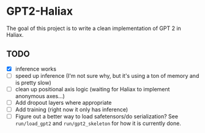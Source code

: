 # GPT2-Haliax
The goal of this project is to write a clean implementation of GPT 2 in Haliax.

## TODO
- [x] inference works
- [ ] speed up inference (I'm not sure why, but it's using a ton of memory and is pretty slow)
- [ ] clean up positional axis logic (waiting for Haliax to implement anonymous axes...)
- [ ] Add dropout layers where appropriate
- [ ] Add training (right now it only has inference)
- [ ] Figure out a better way to load safetensors/do serialization? See `run/load_gpt2` and `run/gpt2_skeleton` for how it is currently done.